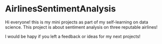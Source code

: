 # AirlinesSentimentAnalysis

Hi everyone! this is my mini projects as part of my self-learning on data science. This project is about sentiment analysis on three reputable airlines!

I would be hapy if you left a feedback or ideas for my next projects!
